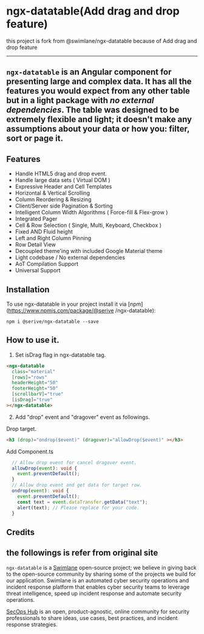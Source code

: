 # ngx-datatable(Add drag and drop feature)

this project is fork from @swimlane/ngx-datatable because of Add drag and drop feature


--------------
`ngx-datatable` is an Angular component for presenting large and complex data. It has all the features you would expect from any other table but in a light package with _no external dependencies_. The table was designed to be extremely flexible and light; it doesn't make any assumptions about your data or how you: filter, sort or page it.
--------------

## Features

- Handle HTML5 drag and drop event.
- Handle large data sets ( Virtual DOM )
- Expressive Header and Cell Templates
- Horizontal & Vertical Scrolling
- Column Reordering & Resizing
- Client/Server side Pagination & Sorting
- Intelligent Column Width Algorithms ( Force-fill & Flex-grow )
- Integrated Pager
- Cell & Row Selection ( Single, Multi, Keyboard, Checkbox )
- Fixed AND Fluid height
- Left and Right Column Pinning
- Row Detail View
- Decoupled theme'ing with included Google Material theme
- Light codebase / No external dependencies
- AoT Compilation Support
- Universal Support

## Installation

To use ngx-datatable in your project install it via [npm](https://www.npmjs.com/package/@serive
/ngx-datatable):

```
npm i @serive/ngx-datatable --save
```

## How to use it.
1. Set isDrag flag in ngx-datatable tag.
```HTML
<ngx-datatable
  class="material"
  [rows]="rows"
  headerHeight="50"
  footerHeight="50"
  [scrollbarV]="true"
  [isDrag]="true"
></ngx-datatable>
```

2. Add "drop" event and "dragover" event as followings.

Drop target.
```HTML
<h3 (drop)="ondrop($event)" (dragover)="allowDrop($event)" ></h3>
```

Add Component.ts
```ts
  // Allow drop event for cancel dragover event.
  allowDrop(event): void {
    event.preventDefault();
  }
  // Allow drop event and get data for target row.
  ondrop(event): void {
    event.preventDefault();
    const text = event.dataTransfer.getData("text");
    alert(text); // Please replace for your code.
  }
```

## Credits

the followings is refer from original site
-------------------
`ngx-datatable` is a [Swimlane](http://swimlane.com) open-source project; we believe in giving back to the open-source community by sharing some of the projects we build for our application. Swimlane is an automated cyber security operations and incident response platform that enables cyber security teams to leverage threat intelligence, speed up incident response and automate security operations.

[SecOps Hub](http://secopshub.com) is an open, product-agnostic, online community for security professionals to share ideas, use cases, best practices, and incident response strategies.

